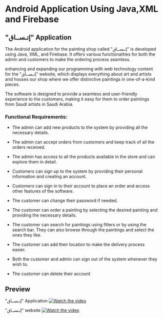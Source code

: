 # Android Application Using Java,XML and Firebase

## "إتـســاق" Application
The Android application for the painting shop called "إتـســاق" is developed using Java, XML, and Firebase. It offers various functionalities for both the admin and customers to make the ordering process seamless.

enhancing and expanding our programming with web technology content for the "إتـســاق"  website, which displays everything about art and artists and houses our shop where we offer distinctive paintings in one-of-a-kind pieces.

The software is designed to provide a seamless and user-friendly experience to the customers, making it easy for them to order paintings from Saudi artists in Saudi Arabia.


### Functional Requirements: 
* The admin can add new products to the system by providing all the necessary details.

*  The admin can accept orders from customers and keep track of all the orders received.
* The admin has access to all the products available in the store and can explore them in detail.

* Customers can sign up to the system by providing their personal information and creating an account.

* Customers can sign in to their account to place an order and access other features of the software.

* The customer can change their password if needed.

* The customer can order a painting by selecting the desired painting and providing the necessary details.

* The customer can search for paintings using filters or by using the search bar. They can also browse through the paintings and select the ones they like.

* The customer can add their location to make the delivery process easier.

* Both the customer and admin can sign out of the system whenever they wish to.

* The customer can delete their account

## Preview 
"إتـســاق" Application 
[![Watch the video](https://img.youtube.com/vi/zZPXLvaAKqc/maxresdefault.jpg)](https://youtu.be/zZPXLvaAKqc)


"إتـســاق" website 
[![Watch the video](https://img.youtube.com/vi/Mujasp2W-Bw/maxresdefault.jpg)](https://youtu.be/Mujasp2W-Bw)
